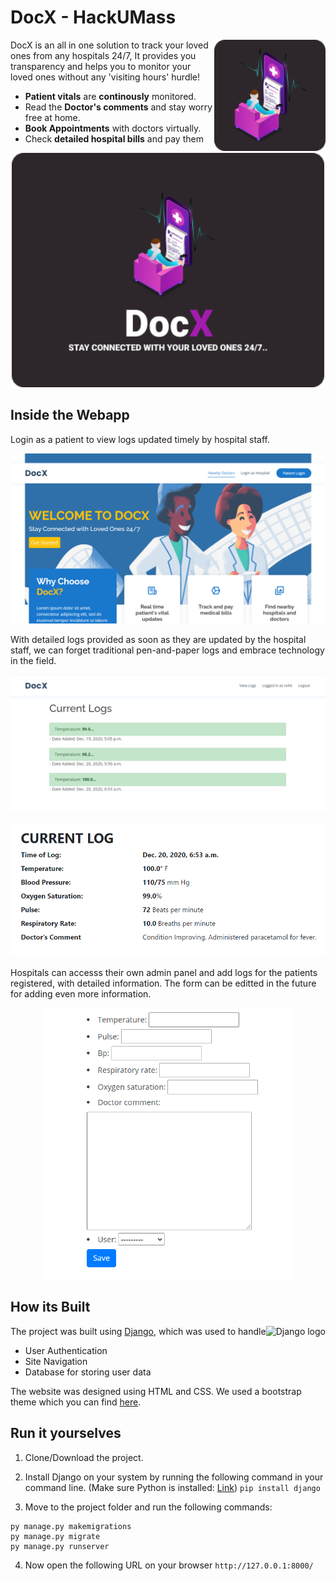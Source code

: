 # DocX - HackUMass
<img src="./snaps/logo.png" align="right"
     alt="DocX logo" width="178" height="178">

DocX is an all in one solution to track your loved ones from any hospitals 24/7, It provides you transparency and helps you to monitor your loved ones without any 'visiting hours' hurdle!

* **Patient vitals** are **continously** monitored.
* Read the **Doctor's comments** and stay worry free at home.
* **Book Appointments** with doctors virtually.
 * Check **detailed hospital bills** and pay them

<p align="center">
  <img src="./DOCX.png " alt="Home Page" width="500">
</p>

## Inside the Webapp
Login as a patient to view logs updated timely by hospital staff.
<p align="center">
  <img src="./snaps/homepage.PNG" alt="Home Page" width="500">
</p>

With detailed logs provided as soon as they are updated by the hospital staff, we can forget traditional pen-and-paper logs and embrace technology in the field.

<p align="center">
  <img src="./snaps/viewlogs.PNG" alt="Detailed Logs" width="650">
</p>

<p align="center">
  <img src="./snaps/currentlog.PNG" alt="Detailed Logs" width="650">
</p>

Hospitals can accesss their own admin panel and add logs for the patients registered, with detailed information. The form can be editted in the future for adding even more information.

<p align="center">
  <img src="./snaps/createlog.PNG" alt="Detailed Logs" width="400">
</p>

## How its Built
<img src="https://cdn.iconscout.com/icon/free/png-512/django-12-1175186.png" align="right"
     alt="Django logo">

The project was built using [Django](https://www.djangoproject.com/), which was used to handle
- User Authentication
- Site Navigation
- Database for storing user data

The website was designed using HTML and CSS. We used a bootstrap theme which you can find [here](https://bootstrapmade.com/medilab-free-medical-bootstrap-theme/).

## Run it yourselves

1. Clone/Download the project.

2. Install Django on your system by running the following command in your command line. (Make sure Python is installed: [Link](https://www.python.org/downloads/))
`pip install django`

3. Move to the project folder and run the following commands:
```
py manage.py makemigrations
py manage.py migrate
py manage.py runserver
```
4. Now open the following URL on your browser
`http://127.0.0.1:8000/`